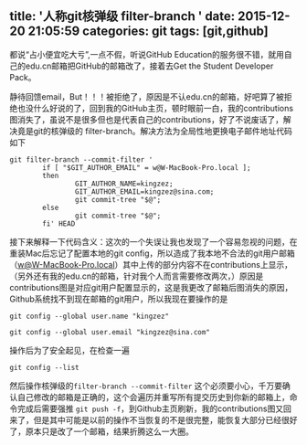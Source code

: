 title: '人称git核弹级 filter-branch '
date: 2015-12-20 21:05:59
categories: git
tags: [git,github]
---

都说“占小便宜吃大亏”,一点不假，听说GitHub Education的服务很不错，就用自己的edu.cn邮箱把GitHub的邮箱改了，接着去Get the Student Developer Pack。

<!-- more -->

静待回馈email，But！！！被拒绝了，原因是不认edu.cn的邮箱，好吧算了被拒绝也没什么好说的了，回到我的GitHub主页，顿时眼前一白，我的contributions图消失了，虽说不是很多但也是代表自己的contributions，好了不说废话了，解决竟是git的核弹级的 filter-branch。解决方法为全局性地更换电子邮件地址代码如下

```
git filter-branch --commit-filter '
        if [ "$GIT_AUTHOR_EMAIL" = w@W-MacBook-Pro.local ];
        then
                GIT_AUTHOR_NAME=kingzez;
                GIT_AUTHOR_EMAIL=kingzez@sina.com;
                git commit-tree "$@";
        else
                git commit-tree "$@";
        fi' HEAD
```
接下来解释一下代码含义：这次的一个失误让我也发现了一个容易忽视的问题，在重装Mac后忘记了配置本地的git config，所以造成了我本地不合法的git用户邮箱（w@W-MacBook-Pro.local）其中上传的部分内容不在contributions上显示，（另外还有我的edu.cn的邮箱，针对我个人而言需要修改两次，）原因是contributions图是对应git用户配置显示的，这是我更改了邮箱后图消失的原因，Github系统找不到现在邮箱的git用户，所以我现在要操作的是

```
git config --global user.name "kingzez"
```
```
git config --global user.email "kingzez@sina.com"
```
操作后为了安全起见，在检查一遍
```
git config --list
```
然后操作核弹级的`filter-branch --commit-filter` 这个必须要小心，千万要确认自己修改的邮箱是正确的，这个会遍历并重写所有提交历史到你新的邮箱上，命令完成后需要强推 `git push -f`，到Github主页刷新，我的contributions图又回来了，但是其中可能是以前的操作不当恢复的不是很完整，能恢复大部分已经很好了，原本只是改了一个邮箱，结果折腾这么一大圈。

 
